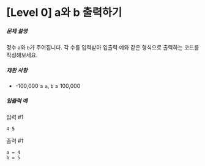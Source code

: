 # [Level 0] a와 b 출력하기

##### 문제 설명

정수 ```a```와 ```b```가 주어집니다. 각 수를 입력받아 입출력 예와 같은 형식으로 출력하는 코드를 작성해보세요.

##### 제한 사항
- -100,000 ≤ ```a```, ```b``` ≤ 100,000

##### 입출력 예

입력 #1

``` 4 5 ```

출력 #1
```
a = 4
b = 5
```
